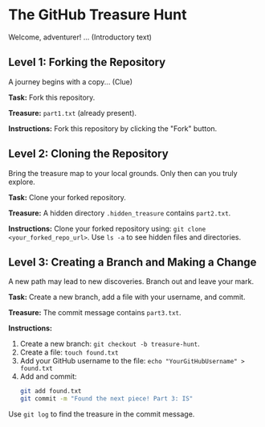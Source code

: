 # The GitHub Treasure Hunt

Welcome, adventurer! ... (Introductory text)

## Level 1: Forking the Repository

A journey begins with a copy... (Clue)

**Task:** Fork this repository.

**Treasure:** `part1.txt` (already present).

**Instructions:** Fork this repository by clicking the "Fork" button.
## Level 2: Cloning the Repository

Bring the treasure map to your local grounds. Only then can you truly explore.

**Task:** Clone your forked repository.

**Treasure:** A hidden directory `.hidden_treasure` contains `part2.txt`.

**Instructions:** Clone your forked repository using: `git clone <your_forked_repo_url>`. Use `ls -a` to see hidden files and directories.

## Level 3: Creating a Branch and Making a Change

A new path may lead to new discoveries. Branch out and leave your mark.

**Task:** Create a new branch, add a file with your username, and commit.

**Treasure:** The commit message contains `part3.txt`.

**Instructions:**
1.  Create a new branch: `git checkout -b treasure-hunt`.
2.  Create a file: `touch found.txt`
3. Add your GitHub username to the file: `echo "YourGitHubUsername" > found.txt`
4. Add and commit:
    ```bash
    git add found.txt
    git commit -m "Found the next piece! Part 3: IS"
    ```
Use `git log` to find the treasure in the commit message.
